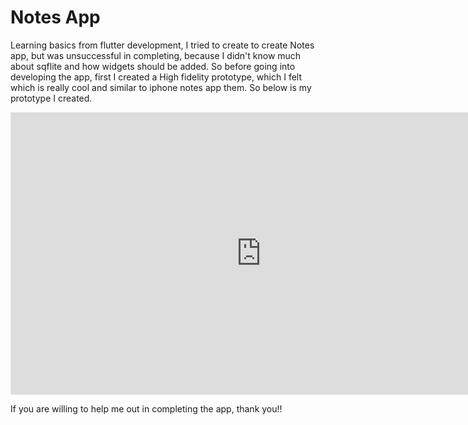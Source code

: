 # Notes App
Learning basics from flutter development, I tried to create to create Notes app, but was unsuccessful in completing, because I didn't know much about sqflite and how widgets should be added.
So before going into developing the app, first I created a High fidelity prototype, which I felt which is really cool and similar to iphone notes app them. So below is my prototype I created.
<iframe style="border: 1px solid rgba(0, 0, 0, 0.1);" width="800" height="450" src="https://www.figma.com/embed?embed_host=share&url=https%3A%2F%2Fwww.figma.com%2Fproto%2FpPGOkv9055ztnlJiCEbwM4%2FUntitled%3Fpage-id%3D8%253A16%26node-id%3D8%253A101%26viewport%3D681%252C-221%252C0.36%26scaling%3Dscale-down%26starting-point-node-id%3D8%253A17" allowfullscreen></iframe>

If you are willing to help me out in completing the app, thank you!!
